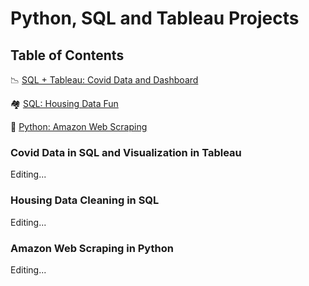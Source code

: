 # Python, SQL and Tableau Projects


## Table of Contents
📉 [SQL + Tableau: Covid Data and Dashboard](#covid-data-in-sql-and-visualization-in-tableau)

🏘  [SQL: Housing Data Fun](#housing-data-cleaning-in-sql)

🛒 [Python: Amazon Web Scraping](#amazon-web-scraping-in-python)


### Covid Data in SQL and Visualization in Tableau

Editing...

### Housing Data Cleaning in SQL

Editing...

### Amazon Web Scraping in Python

Editing...


